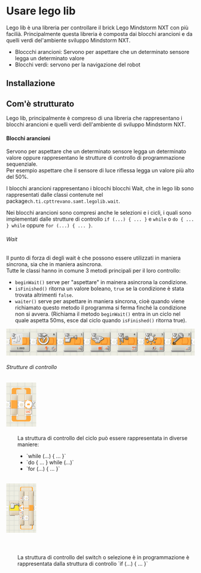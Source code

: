 <style>
.clearfix::after {
  content: "";
  clear: both;
  display: table;
}
</style>

# Usare lego lib
Lego lib &egrave; una libreria per controllare il brick Lego Mindstorm NXT con pi&ugrave;
facili&agrave;. Principalmente questa libreria &egrave; composta dai blocchi arancioni e da quelli
verdi del'ambiente sviluppo Mindstorm NXT.

- Bloccchi arancioni: Servono per aspettare che un determinato sensore legga un determinato valore
- Blocchi verdi: servono per la navigazione del robot

## Installazione

## Com&apos;&egrave; strutturato

Lego lib, principalmente è compreso di una libreria che rappresentano i blocchi arancioni e quelli
verdi dell'ambiente di sviluppo Mindstorm NXT.

#### Blocchi arancioni
Servono per aspettare che un determinato sensore legga un determinato valore oppure rappresentano le
strutture di controllo di programmazione sequenziale.  
Per esempio aspettare che il sensore di luce riflessa legga un valore più alto del 50%.

I blocchi arancioni rappresentano i blcochi blocchi Wait, che in lego lib sono rappresentati dalle
 classi contenute nel package`ch.ti.cpttrevano.samt.legolib.wait`.

Nei blocchi arancioni sono compresi anche le selezioni e i cicli, i quali sono implementati dalle
strutture di controllo `if (...) { ... }` e `while` o `do { ... } while` oppure `for (...) { ... }`.

###### Wait

Il punto di forza di degli wait è che possono essere utilizzati in maniera sincrona, sia che in
maniera asincrona.  
Tutte le classi hanno in comune 3 metodi principali per il loro controllo:

- `beginWait()` serve per "aspettare" in mainera asincrona la condizione.
- `isFinished()` ritorna un valore boleano, `true` se la condizione è stata trovata altrimenti
    `false`.
- `waiter()` serve per aspettare in maniera sincrona, cio&egrave; quando viene richiamato questo
metodo il programma si ferma finch&eacute; la condizione non si avvera. (Richiama il metodo
    `beginWait()` entra in un ciclo nel quale aspetta 50ms, esce dal ciclo quando `isFinished()`
    ritorna true).

![NXT Blocks](img/nxt-blocks/nxt-blocks.png)

###### Strutture di controllo
<div class="clearfix">
    <div style="float:left">
        <img width="80" src="img/nxt-blocks/while.png">
    </div>
    <div style="float:left;; padding: 5px 0 0 30px">
        <p>
            La struttura di controllo del ciclo pu&ograve; essere rappresentata in diverse maniere:
        </p>
        <ul>
            <li>`while (...) { ... }`</li>
            <li>`do { ... } while (...)`</li>
            <li>`for (...) { ... }`</li>
        </ul>
    </div>
</div>

<br>

<div class="clearfix">
    <div style="float:left">
        <img width="80" src="img/nxt-blocks/if.png">
    </div>
    <div style="float:left; padding: 40px 0 0 30px; max-width:600px">
        <p>
            La struttura di controllo del switch o selezione &egrave; in programmazione
            &egrave; rappresentata dalla struttura di controllo `if (...) { ... }`
        </p>
    </div>
</div>
